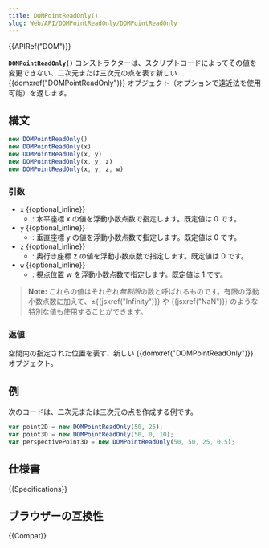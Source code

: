 ```yaml
---
title: DOMPointReadOnly()
slug: Web/API/DOMPointReadOnly/DOMPointReadOnly
---
```


{{APIRef("DOM")}}

**`DOMPointReadOnly()`** コンストラクターは、スクリプトコードによってその値を変更できない、二次元または三次元の点を表す新しい {{domxref("DOMPointReadOnly")}} オブジェクト（オプションで遠近法を使用可能）を返します。

## 構文

```js
new DOMPointReadOnly()
new DOMPointReadOnly(x)
new DOMPointReadOnly(x, y)
new DOMPointReadOnly(x, y, z)
new DOMPointReadOnly(x, y, z, w)
```

### 引数

- `x` {{optional_inline}}
  - : 水平座標 x の値を浮動小数点数で指定します。既定値は 0 です。
- `y` {{optional_inline}}
  - : 垂直座標 y の値を浮動小数点数で指定します。既定値は 0 です。
- `z` {{optional_inline}}
  - : 奥行き座標 z の値を浮動小数点数で指定します。既定値は 0 です。
- `w` {{optional_inline}}
  - : 視点位置 w を浮動小数点数で指定します。既定値は 1 です。

> **Note:** これらの値はそれぞれ*無制限*の数と呼ばれるものです。有限の浮動小数点数に加えて、±{{jsxref("Infinity")}} や {{jsxref("NaN")}} のような特別な値も使用することができます。

### 返値

空間内の指定された位置を表す、新しい {{domxref("DOMPointReadOnly")}} オブジェクト。

## 例

次のコードは、二次元または三次元の点を作成する例です。

```js
var point2D = new DOMPointReadOnly(50, 25);
var point3D = new DOMPointReadOnly(50, 0, 10);
var perspectivePoint3D = new DOMPointReadOnly(50, 50, 25, 0.5);
```

## 仕様書

{{Specifications}}

## ブラウザーの互換性

{{Compat}}
